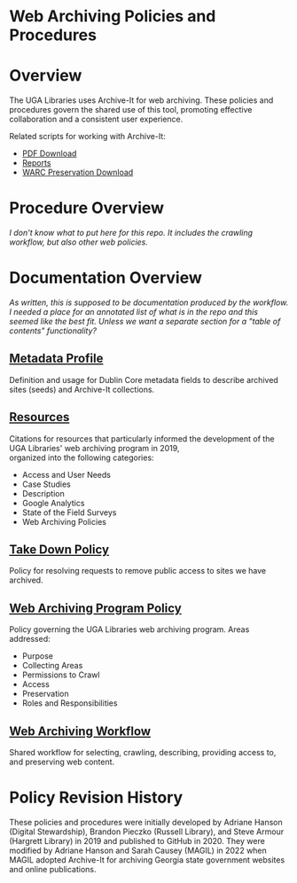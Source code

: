 # Web Archiving Policies and Procedures

# Overview

The UGA Libraries uses Archive-It for web archiving.
These policies and procedures govern the shared use of this tool,
promoting effective collaboration and a consistent user experience.   

Related scripts for working with Archive-It:
* [PDF Download](https://github.com/uga-libraries/web-download)
* [Reports](https://github.com/uga-libraries/web-archive-it-api)
* [WARC Preservation Download](https://github.com/uga-libraries/web-aip)

# Procedure Overview

*I don't know what to put here for this repo.*
*It includes the crawling workflow, but also other web policies.*

# Documentation Overview

*As written, this is supposed to be documentation produced by the workflow.*
*I needed a place for an annotated list of what is in the repo and this seemed like the best fit.*
*Unless we want a separate section for a "table of contents" functionality?*

## [Metadata Profile](metadata_profile.md)

Definition and usage for Dublin Core metadata fields to describe archived sites (seeds) and Archive-It collections.

## [Resources](resources.md)

Citations for resources that particularly informed the development of the UGA Libraries' web archiving program in 2019,  
organized into the following categories: 
* Access and User Needs
* Case Studies
* Description 
* Google Analytics
* State of the Field Surveys
* Web Archiving Policies

## [Take Down Policy](take_down_policy.md)

Policy for resolving requests to remove public access to sites we have archived.

## [Web Archiving Program Policy](web_archiving_program.md)

Policy governing the UGA Libraries web archiving program. Areas addressed:
* Purpose
* Collecting Areas
* Permissions to Crawl
* Access
* Preservation
* Roles and Responsibilities

## [Web Archiving Workflow](web_archiving_workflow.md)

Shared workflow for selecting, crawling, describing, providing access to, and preserving web content. 

# Policy Revision History

These policies and procedures were initially developed by Adriane Hanson (Digital Stewardship), Brandon Pieczko (Russell Library), and Steve Armour (Hargrett Library) in 2019 and published to GitHub in 2020.
They were modified by Adriane Hanson and Sarah Causey (MAGIL) in 2022 when MAGIL adopted Archive-It for archiving Georgia state government websites and online publications.